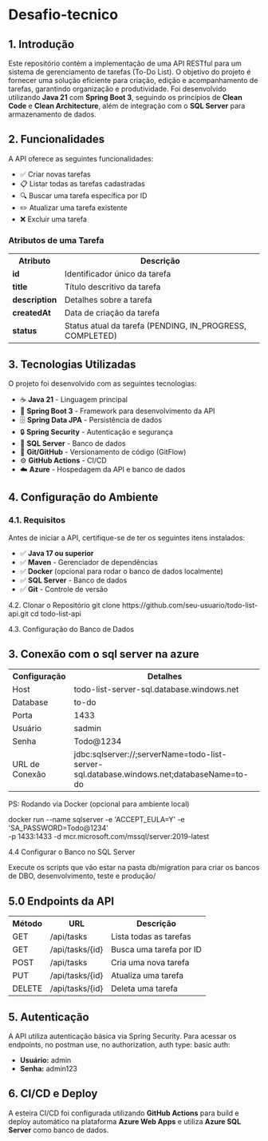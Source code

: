 # Desafio-tecnico

<h2>1. Introdução</h2>
<p>Este repositório contém a implementação de uma API RESTful para um sistema de gerenciamento de tarefas (To-Do List). O objetivo do projeto é fornecer uma solução eficiente para criação, edição e acompanhamento de tarefas, garantindo organização e produtividade. Foi desenvolvido utilizando <b>Java 21</b> com <b>Spring Boot 3</b>, seguindo os princípios de <b>Clean Code</b> e <b>Clean Architecture</b>, além de integração com o <b>SQL Server</b> para armazenamento de dados.</p>

<h2>2. Funcionalidades</h2>
<p>A API oferece as seguintes funcionalidades:</p>
<ul>
    <li>✅ Criar novas tarefas</li>
    <li>📋 Listar todas as tarefas cadastradas</li>
    <li>🔍 Buscar uma tarefa específica por ID</li>
    <li>✏️ Atualizar uma tarefa existente</li>
    <li>❌ Excluir uma tarefa</li>
</ul>

<h3>Atributos de uma Tarefa</h3>
<table>
    <tr>
        <th>Atributo</th>
        <th>Descrição</th>
    </tr>
    <tr>
        <td><b>id</b></td>
        <td>Identificador único da tarefa</td>
    </tr>
    <tr>
        <td><b>title</b></td>
        <td>Título descritivo da tarefa</td>
    </tr>
    <tr>
        <td><b>description</b></td>
        <td>Detalhes sobre a tarefa</td>
    </tr>
    <tr>
        <td><b>createdAt</b></td>
        <td>Data de criação da tarefa</td>
    </tr>
    <tr>
        <td><b>status</b></td>
        <td>Status atual da tarefa (PENDING, IN_PROGRESS, COMPLETED)</td>
    </tr>
</table>

<h2>3. Tecnologias Utilizadas</h2>
<p>O projeto foi desenvolvido com as seguintes tecnologias:</p>
<ul>
    <li>☕ <b>Java 21</b> - Linguagem principal</li>
    <li>🚀 <b>Spring Boot 3</b> - Framework para desenvolvimento da API</li>
    <li>🗄️ <b>Spring Data JPA</b> - Persistência de dados</li>
    <li>🔒 <b>Spring Security</b> - Autenticação e segurança</li>
    <li>💾 <b>SQL Server</b> - Banco de dados</li>
    <li>🔄 <b>Git/GitHub</b> - Versionamento de código (GitFlow)</li>
    <li>⚙️ <b>GitHub Actions</b> - CI/CD</li>
    <li>☁️ <b>Azure</b> - Hospedagem da API e banco de dados</li>
</ul>

<h2>4. Configuração do Ambiente</h2>
<h3>4.1. Requisitos</h3>
<p>Antes de iniciar a API, certifique-se de ter os seguintes itens instalados:</p>
<ul>
    <li>✅ <b>Java 17 ou superior</b></li>
    <li>✅ <b>Maven</b> - Gerenciador de dependências</li>
    <li>✅ <b>Docker</b> (opcional para rodar o banco de dados localmente)</li>
    <li>✅ <b>SQL Server</b> - Banco de dados</li>
    <li>✅ <b>Git</b> - Controle de versão</li>
</ul>
4.2. Clonar o Repositório
git clone https://github.com/seu-usuario/todo-list-api.git
cd todo-list-api

4.3. Configuração do Banco de Dados

<h2>3. Conexão com o sql server na azure</h2>
<table>
    <tr>
        <th>Configuração</th>
        <th>Detalhes</th>
    </tr>
    <tr>
        <td>Host</td>
        <td>todo-list-server-sql.database.windows.net</td>
    </tr>
    <tr>
        <td>Database</td>
        <td>to-do</td>
    </tr>
    <tr>
        <td>Porta</td>
        <td>1433</td>
    </tr>
    <tr>
        <td>Usuário</td>
        <td>sadmin</td>
    </tr>
    <tr>
        <td>Senha</td>
        <td>Todo@1234</td>
    </tr>
    <tr>
        <td>URL de Conexão</td>
        <td>jdbc:sqlserver://;serverName=todo-list-server-sql.database.windows.net;databaseName=to-do</td>
    </tr>
</table>

PS: Rodando via Docker (opcional para ambiente local)

docker run --name sqlserver -e 'ACCEPT_EULA=Y' -e 'SA_PASSWORD=Todo@1234' \
   -p 1433:1433 -d mcr.microsoft.com/mssql/server:2019-latest

   4.4 Configurar o Banco no SQL Server

Execute os scripts que vão estar na pasta db/migration para criar os bancos de DBO, desenvolvimento, teste e produção/


<h2>5.0 Endpoints da API</h2>
<table>
    <tr>
        <th>Método</th>
        <th>URL</th>
        <th>Descrição</th>
    </tr>
    <tr>
        <td>GET</td>
        <td>/api/tasks</td>
        <td>Lista todas as tarefas</td>
    </tr>
    <tr>
        <td>GET</td>
        <td>/api/tasks/{id}</td>
        <td>Busca uma tarefa por ID</td>
    </tr>
    <tr>
        <td>POST</td>
        <td>/api/tasks</td>
        <td>Cria uma nova tarefa</td>
    </tr>
    <tr>
        <td>PUT</td>
        <td>/api/tasks/{id}</td>
        <td>Atualiza uma tarefa</td>
    </tr>
    <tr>
        <td>DELETE</td>
        <td>/api/tasks/{id}</td>
        <td>Deleta uma tarefa</td>
    </tr>
</table>


<h2>5. Autenticação</h2>
<p>A API utiliza autenticação básica via Spring Security. Para acessar os endpoints, no postman use, no authorization, auth type: basic auth:</p>
<ul>
    <li><b>Usuário:</b> admin</li>
    <li><b>Senha:</b> admin123</li>
</ul>

<h2>6. CI/CD e Deploy</h2>
<p>A esteira CI/CD foi configurada utilizando <b>GitHub Actions</b> para build e deploy automático na plataforma <b>Azure Web Apps</b> e utiliza <b>Azure SQL Server</b> como banco de dados.</p>





